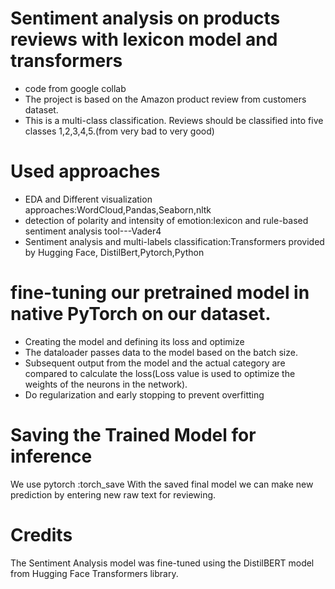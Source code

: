 # Sentiment analysis on products reviews with lexicon model and transformers
  - code from google collab
  - The project is based on the Amazon product review from customers dataset.
  - This is a multi-class classification. Reviews should be classified into five classes 1,2,3,4,5.(from very bad to very good)
# Used approaches
   - EDA and Different visualization approaches:WordCloud,Pandas,Seaborn,nltk
   - detection of polarity and intensity of emotion:lexicon and rule-based sentiment analysis tool---Vader4
   - Sentiment analysis and multi-labels classification:Transformers provided by Hugging Face, DistilBert,Pytorch,Python
   
    
# fine-tuning our pretrained model in native PyTorch on our dataset.
 - Creating the model and defining its loss and optimize
 - The dataloader passes data to the model based on the batch size.
 - Subsequent output from the model and the actual category are compared to calculate the loss(Loss value is used to optimize the weights of the neurons in the network).
 - Do regularization and early stopping to prevent overfitting


# Saving the Trained Model for inference
We use pytorch :torch_save
With the saved final model we can make new prediction by entering new raw text for reviewing.

# Credits
The Sentiment Analysis model was fine-tuned using the DistilBERT model from Hugging Face Transformers library.
